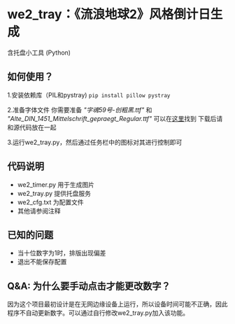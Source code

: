 # we2_tray：《流浪地球2》风格倒计日生成
含托盘小工具 (Python)

## 如何使用？
1.安装依赖库（PIL和pystray)
`pip install pillow pystray`

2.准备字体文件
你需要准备 *"字魂59号-创粗黑.ttf"* 和 *"Alte_DIN_1451_Mittelschrift_gepraegt_Regular.ttf"*
可以在[这里](https://www.bilibili.com/read/cv21439547/ "论2023年电影《流浪地球2》中使用的字体（附ttf）")找到
下载后请和源代码放在一起

3.运行we2_tray.py，然后通过任务栏中的图标对其进行控制即可

## 代码说明
- we2_timer.py 用于生成图片
- we2_tray.py 提供托盘服务
- we2_cfg.txt 为配置文件
- 其他请参阅注释

## 已知的问题
- 当十位数字为1时，排版出现偏差
- 退出不能保存配置

## Q&A: 为什么要手动点击才能更改数字？
因为这个项目最初设计是在无网边缘设备上运行，所以设备时间可能不正确，因此程序不自动更新数字。可以通过自行修改we2_tray.py加入该功能。
